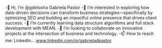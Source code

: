 -👋 Hi, I’m @gdelsolra Gabriela Pastor
-👀 I’m interested in exploring how data-driven decisions can transform business strategies—specifically by optimizing SEO and building an impactful online presence that drives client success.
-🌱 I’m currently learning data structure algorithms and full stack development with MEAN.
-💞️ I’m looking to collaborate on innovative projects at the intersection of business and technology.
-📫 How to reach me: LinkedIn... www.linkedin.com/in/gabrieladpastor


<!---
gdelsolra/gdelsolra is a ✨ special ✨ repository because its `README.md` (this file) appears on your GitHub profile.
You can click the Preview link to take a look at your changes.
--->
